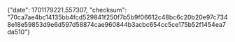 {"date": 1701179221.557307, "checksum": "70ca7ae4bc14135bb4fcd529841f250f7b5b9f06612c48bc6c20b20e97c7348e18e59853d9e6d597d58874cae960844b3acbc654cc5ce175b52f1454ea7da510"}